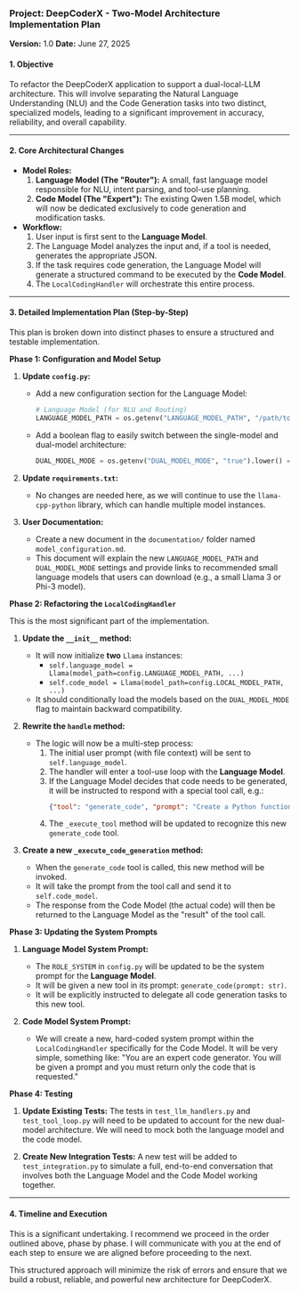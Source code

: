 ### **Project: DeepCoderX - Two-Model Architecture Implementation Plan**

**Version:** 1.0
**Date:** June 27, 2025

#### **1. Objective**

To refactor the DeepCoderX application to support a dual-local-LLM architecture. This will involve separating the Natural Language Understanding (NLU) and the Code Generation tasks into two distinct, specialized models, leading to a significant improvement in accuracy, reliability, and overall capability.

---

#### **2. Core Architectural Changes**

*   **Model Roles:**
    1.  **Language Model (The "Router"):** A small, fast language model responsible for NLU, intent parsing, and tool-use planning.
    2.  **Code Model (The "Expert"):** The existing Qwen 1.5B model, which will now be dedicated exclusively to code generation and modification tasks.
*   **Workflow:**
    1.  User input is first sent to the **Language Model**.
    2.  The Language Model analyzes the input and, if a tool is needed, generates the appropriate JSON.
    3.  If the task requires code generation, the Language Model will generate a structured command to be executed by the **Code Model**.
    4.  The `LocalCodingHandler` will orchestrate this entire process.

---

#### **3. Detailed Implementation Plan (Step-by-Step)**

This plan is broken down into distinct phases to ensure a structured and testable implementation.

**Phase 1: Configuration and Model Setup**

1.  **Update `config.py`:**
    *   Add a new configuration section for the Language Model:
        ```python
        # Language Model (for NLU and Routing)
        LANGUAGE_MODEL_PATH = os.getenv("LANGUAGE_MODEL_PATH", "/path/to/your/language_model.gguf")
        ```
    *   Add a boolean flag to easily switch between the single-model and dual-model architecture:
        ```python
        DUAL_MODEL_MODE = os.getenv("DUAL_MODEL_MODE", "true").lower() == "true"
        ```

2.  **Update `requirements.txt`:**
    *   No changes are needed here, as we will continue to use the `llama-cpp-python` library, which can handle multiple model instances.

3.  **User Documentation:**
    *   Create a new document in the `documentation/` folder named `model_configuration.md`.
    *   This document will explain the new `LANGUAGE_MODEL_PATH` and `DUAL_MODEL_MODE` settings and provide links to recommended small language models that users can download (e.g., a small Llama 3 or Phi-3 model).

**Phase 2: Refactoring the `LocalCodingHandler`**

This is the most significant part of the implementation.

1.  **Update the `__init__` method:**
    *   It will now initialize **two** `Llama` instances:
        *   `self.language_model = Llama(model_path=config.LANGUAGE_MODEL_PATH, ...)`
        *   `self.code_model = Llama(model_path=config.LOCAL_MODEL_PATH, ...)`
    *   It should conditionally load the models based on the `DUAL_MODEL_MODE` flag to maintain backward compatibility.

2.  **Rewrite the `handle` method:**
    *   The logic will now be a multi-step process:
        1.  The initial user prompt (with file context) will be sent to `self.language_model`.
        2.  The handler will enter a tool-use loop with the **Language Model**.
        3.  If the Language Model decides that code needs to be generated, it will be instructed to respond with a special tool call, e.g.:
            ```json
            {"tool": "generate_code", "prompt": "Create a Python function that returns the factorial of a number."}
            ```
        4.  The `_execute_tool` method will be updated to recognize this new `generate_code` tool.

3.  **Create a new `_execute_code_generation` method:**
    *   When the `generate_code` tool is called, this new method will be invoked.
    *   It will take the prompt from the tool call and send it to `self.code_model`.
    *   The response from the Code Model (the actual code) will then be returned to the Language Model as the "result" of the tool call.

**Phase 3: Updating the System Prompts**

1.  **Language Model System Prompt:**
    *   The `ROLE_SYSTEM` in `config.py` will be updated to be the system prompt for the **Language Model**.
    *   It will be given a new tool in its prompt: `generate_code(prompt: str)`.
    *   It will be explicitly instructed to delegate all code generation tasks to this new tool.

2.  **Code Model System Prompt:**
    *   We will create a new, hard-coded system prompt within the `LocalCodingHandler` specifically for the Code Model. It will be very simple, something like: "You are an expert code generator. You will be given a prompt and you must return only the code that is requested."

**Phase 4: Testing**

1.  **Update Existing Tests:** The tests in `test_llm_handlers.py` and `test_tool_loop.py` will need to be updated to account for the new dual-model architecture. We will need to mock both the language model and the code model.

2.  **Create New Integration Tests:** A new test will be added to `test_integration.py` to simulate a full, end-to-end conversation that involves both the Language Model and the Code Model working together.

---

#### **4. Timeline and Execution**

This is a significant undertaking. I recommend we proceed in the order outlined above, phase by phase. I will communicate with you at the end of each step to ensure we are aligned before proceeding to the next.

This structured approach will minimize the risk of errors and ensure that we build a robust, reliable, and powerful new architecture for DeepCoderX.
